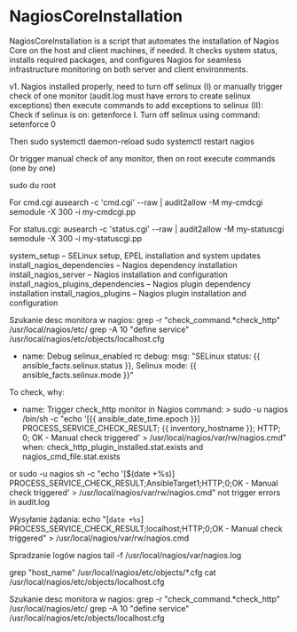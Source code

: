 # NagiosCoreInstallation
NagiosCoreInstallation is a script that automates the installation of Nagios Core on the host and client machines, if needed. It checks system status, installs required packages, and configures Nagios for seamless infrastructure monitoring on both server and client environments.

v1. Nagios installed properly, need to turn off selinux (I) or manually trigger check of one monitor (audit.log must have errors to create selinux exceptions) then execute commands to add exceptions to selinux (II):
Check if selinux is on: getenforce
I.
Turn off selinux using command: setenforce 0

Then 
sudo systemctl daemon-reload
sudo systemctl restart nagios


Or trigger manual check of any monitor, then on root execute commands (one by one)

sudo du root

For cmd.cgi
ausearch -c 'cmd.cgi' --raw | audit2allow -M my-cmdcgi
semodule -X 300 -i my-cmdcgi.pp

For status.cgi:
ausearch -c 'status.cgi' --raw | audit2allow -M my-statuscgi
semodule -X 300 -i my-statuscgi.pp

system_setup – SELinux setup, EPEL installation and system updates
install_nagios_dependencies – Nagios dependency installation
install_nagios_server – Nagios installation and configuration
install_nagios_plugins_dependencies – Nagios plugin dependency installation
install_nagios_plugins – Nagios plugin installation and configuration

Szukanie desc monitora w nagios:
grep -r "check_command.*check_http" /usr/local/nagios/etc/
grep -A 10 "define service" /usr/local/nagios/etc/objects/localhost.cfg


- name: Debug selinux_enabled rc
  debug:
    msg: "SELinux status: {{ ansible_facts.selinux.status }}, Selinux mode: {{ ansible_facts.selinux.mode }}"


To check, why: 

- name: Trigger check_http monitor in Nagios
  command: >
    sudo -u nagios /bin/sh -c 
    "echo '[{{ ansible_date_time.epoch }}] PROCESS_SERVICE_CHECK_RESULT;
    {{ inventory_hostname }};
    HTTP;
    0;
    OK - Manual check triggered' > /usr/local/nagios/var/rw/nagios.cmd"
  when: check_http_plugin_installed.stat.exists and nagios_cmd_file.stat.exists

or
sudo -u nagios sh -c "echo '[$(date +%s)] PROCESS_SERVICE_CHECK_RESULT;AnsibleTarget1;HTTP;0;OK - Manual check triggered' > /usr/local/nagios/var/rw/nagios.cmd"
not trigger errors in audit.log

Wysyłanie żądania:
echo "[`date +%s`] PROCESS_SERVICE_CHECK_RESULT;localhost;HTTP;0;OK - Manual check triggered" > /usr/local/nagios/var/rw/nagios.cmd

Spradzanie logów nagios 
tail -f /usr/local/nagios/var/nagios.log

grep "host_name" /usr/local/nagios/etc/objects/*.cfg
cat /usr/local/nagios/etc/objects/localhost.cfg

Szukanie desc monitora w nagios:
grep -r "check_command.*check_http" /usr/local/nagios/etc/
grep -A 10 "define service" /usr/local/nagios/etc/objects/localhost.cfg